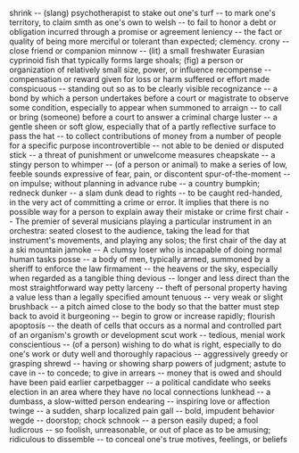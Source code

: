 shrink -- (slang) psychotherapist
to stake out one's turf -- to mark one's territory, to claim smth as one's own
to welsh -- to fail to honor a debt or obligation incurred through a promise or agreement
leniency -- the fact or quality of being more merciful or tolerant than expected; clemency.
crony -- close friend or companion
minnow -- (lit) a small freshwater Eurasian cyprinoid fish that typically forms large shoals; (fig) a person or organization of relatively small size, power, or influence
recompense -- compensation or reward given for loss or harm suffered or effort made
conspicuous -- standing out so as to be clearly visible
recognizance -- a bond by which a person undertakes before a court or magistrate to observe some condition, especially to appear when summoned
to arraign -- to call or bring (someone) before a court to answer a criminal charge
luster -- a gentle sheen or soft glow, especially that of a partly reflective surface
to pass the hat -- to collect contributions of money from a number of people for a specific purpose
incontrovertible -- not able to be denied or disputed
stick -- a threat of punishment or unwelcome measures
cheapskate -- a stingy person
to whimper -- (of a person or animal) to make a series of low, feeble sounds expressive of fear, pain, or discontent
spur-of-the-moment -- on impulse; without planning in advance
rube -- a country bumpkin; redneck
dunker -- a slam dunk
dead to rights -- to be caught red-handed, in the very act of committing a crime or error. It implies that there is no possible way for a person to explain away their mistake or crime
first chair -- The premier of several musicians playing a particular instrument in an orchestra: seated closest to the audience, taking the lead for that instrument's movements, and playing any solos; the first chair of the day at a ski mountain
jamoke -- A clumsy loser who is incapable of doing normal human tasks
posse -- a body of men, typically armed, summoned by a sheriff to enforce the law
firmament -- the heavens or the sky, especially when regarded as a tangible thing
devious -- longer and less direct than the most straightforward way
petty larceny -- theft of personal property having a value less than a legally specified amount
tenuous -- very weak or slight
brushback -- a pitch aimed close to the body so that the batter must step back to avoid it
burgeoning -- begin to grow or increase rapidly; flourish
apoptosis -- the death of cells that occurs as a normal and controlled part of an organism's growth or development
scut work -- tedious, menial work
conscientious -- (of a person) wishing to do what is right, especially to do one's work or duty well and thoroughly
rapacious -- aggressively greedy or grasping
shrewd -- having or showing sharp powers of judgment; astute
to cave in -- to concede; to give in
arrears -- money that is owed and should have been paid earlier
carpetbagger -- a political candidate who seeks election in an area where they have no local connections
lunkhead -- a dumbass, a slow-witted person
endearing -- inspiring love or affection
twinge -- a sudden, sharp localized pain
gall -- bold, impudent behavior
wegde -- doorstop; chock
schnook -- a person easily duped; a fool
ludicrous -- so foolish, unreasonable, or out of place as to be amusing; ridiculous
to dissemble -- to conceal one's true motives, feelings, or beliefs

